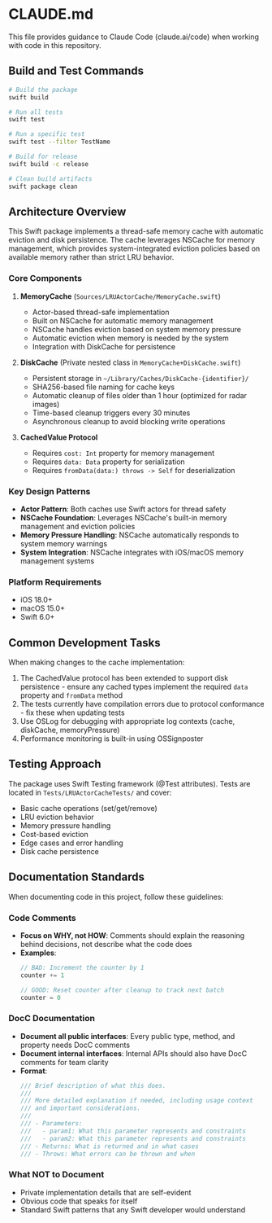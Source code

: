 # CLAUDE.md

This file provides guidance to Claude Code (claude.ai/code) when working with code in this repository.

## Build and Test Commands

```bash
# Build the package
swift build

# Run all tests
swift test

# Run a specific test
swift test --filter TestName

# Build for release
swift build -c release

# Clean build artifacts
swift package clean
```

## Architecture Overview

This Swift package implements a thread-safe memory cache with automatic eviction and disk persistence. The cache leverages NSCache for memory management, which provides system-integrated eviction policies based on available memory rather than strict LRU behavior.

### Core Components

1. **MemoryCache** (`Sources/LRUActorCache/MemoryCache.swift`)
   - Actor-based thread-safe implementation
   - Built on NSCache for automatic memory management
   - NSCache handles eviction based on system memory pressure
   - Automatic eviction when memory is needed by the system
   - Integration with DiskCache for persistence

2. **DiskCache** (Private nested class in `MemoryCache+DiskCache.swift`)
   - Persistent storage in `~/Library/Caches/DiskCache-{identifier}/`
   - SHA256-based file naming for cache keys
   - Automatic cleanup of files older than 1 hour (optimized for radar images)
   - Time-based cleanup triggers every 30 minutes
   - Asynchronous cleanup to avoid blocking write operations

3. **CachedValue Protocol**
   - Requires `cost: Int` property for memory management
   - Requires `data: Data` property for serialization
   - Requires `fromData(data:) throws -> Self` for deserialization

### Key Design Patterns

- **Actor Pattern**: Both caches use Swift actors for thread safety
- **NSCache Foundation**: Leverages NSCache's built-in memory management and eviction policies
- **Memory Pressure Handling**: NSCache automatically responds to system memory warnings
- **System Integration**: NSCache integrates with iOS/macOS memory management systems

### Platform Requirements

- iOS 18.0+
- macOS 15.0+
- Swift 6.0+

## Common Development Tasks

When making changes to the cache implementation:

1. The CachedValue protocol has been extended to support disk persistence - ensure any cached types implement the required `data` property and `fromData` method
2. The tests currently have compilation errors due to protocol conformance - fix these when updating tests
3. Use OSLog for debugging with appropriate log contexts (cache, diskCache, memoryPressure)
4. Performance monitoring is built-in using OSSignposter

## Testing Approach

The package uses Swift Testing framework (@Test attributes). Tests are located in `Tests/LRUActorCacheTests/` and cover:
- Basic cache operations (set/get/remove)
- LRU eviction behavior
- Memory pressure handling
- Cost-based eviction
- Edge cases and error handling
- Disk cache persistence

## Documentation Standards

When documenting code in this project, follow these guidelines:

### Code Comments
- **Focus on WHY, not HOW**: Comments should explain the reasoning behind decisions, not describe what the code does
- **Examples**:
  ```swift
  // BAD: Increment the counter by 1
  counter += 1
  
  // GOOD: Reset counter after cleanup to track next batch
  counter = 0
  ```

### DocC Documentation
- **Document all public interfaces**: Every public type, method, and property needs DocC comments
- **Document internal interfaces**: Internal APIs should also have DocC comments for team clarity
- **Format**:
  ```swift
  /// Brief description of what this does.
  ///
  /// More detailed explanation if needed, including usage context
  /// and important considerations.
  ///
  /// - Parameters:
  ///   - param1: What this parameter represents and constraints
  ///   - param2: What this parameter represents and constraints
  /// - Returns: What is returned and in what cases
  /// - Throws: What errors can be thrown and when
  ```

### What NOT to Document
- Private implementation details that are self-evident
- Obvious code that speaks for itself
- Standard Swift patterns that any Swift developer would understand